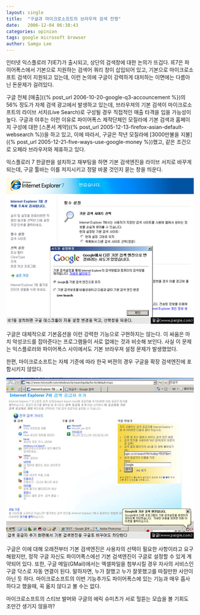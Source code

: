 ```yaml
---
layout: single
title:  "구글과 마이크로소프트의 브라우져 검색 전쟁"
date:   2006-12-04 06:38:43
categories: opinion
tags: google microsoft browser
author: Samgu Lee
---
```

인터넷 익스플로러 7(IE7)가 출시되고, 상단의 검색창에 대한 논의가 뜨겁다. IE7은 파이어폭스에서 기본으로 지원하는 검색어 쿼리 창이 삽입되어 있고, 기본으로 마이크로소프트 검색이 지원되고 있는데, 이런 논의에 구글이 강력하게 대처하는 이면에는 다름아닌 돈문제가 걸려있다.

구글 전체 [매출]({% post_url 2006-10-20-google-q3-accouncement %})의 56% 정도가 자체 검색 광고에서 발생하고 있는데, 브라우져의 기본 검색이 마이크로소프트의 라이브 서치(Live Search)로 구성될 경우 직접적인 매출 타격을 입을 가능성이 높다. 구글과 야후는 이런 이유로 파이어폭스 제작단체인 모질라에 기본 검색과 홈페이지 구성에 대한 [스폰서 계약]({% post_url 2005-12-13-firefox-asian-default-websearch %})을 하고 있고, 이에 따라서, 구글은 작년 모질라에 [3000만불을 지불]({% post_url 2005-12-21-five-ways-use-google-money %})했고, 같은 조건으로 오페라 브라우저와 제휴하고 있다.

익스플로러 7 한글판을 설치하고 재부팅을 하면 기본 검색엔진을 라이브 서치로 바꾸게 되는데, 구글 툴바는 이를 저지시키고 정말 바꿀 것인지 묻는 창을 띄운다.

![구글과 MS의 기본 검색창 싸움](/assets/ie-for-google.jpg)

구글은 대체적으로 기본옵션을 이런 강력한 기능으로 구현하지는 않는다. 이 싸움은 마치 악성코드를 잡아준다는 프로그램들이 서로 없애는 것과 비슷해 보인다. 사실 이 문제는 익스플로러와 파이어폭스 사이에서도 기본 브라우져 설정 문제가 발생했었다.

한편, 마이크로소프트는 자체 기준에 따라 한국 버젼의 경우 구글을 확장 검색엔진에 포함시키지 않았다.

![마이크로소프트는 한국판에서 구글을 확장 검색엔진에 포함하지 않았다](/assets/basic-search-engine-for-ie7.jpg)

구글은 이에 대해 오래전부터 기본 검색엔진은 사용자의 선택이 필요한 사항이라고 요구해왔지만, 정작 구글 자신도 파이어폭스에선 기본 검색엔진이 구글로 설정할 수 있게 계약되어 있다. 또한, 구글 메일(GMail)에서는 엑셀파일을 첨부시킬 경우 자사의 서비스인 구글 닥스로 자동 연결이 된다. 말하자면, 누가 잘했고 누가 잘못했고를 따질만한 사안이 아닌 듯 하다. 마이크로소프트의 이번 기능추가도 파이어폭스에 있는 기능과 매우 흡사하다고 했을때, 꼭 옮지 않다고 볼 수는 없다.

마이크로소프트의 스티브 발머와 구글의 에릭 슈미츠가 서로 헐뜯는 모습을 볼 기회도 조만간 생기지 않을까?
